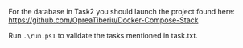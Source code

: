 For the database in Task2 you should launch the project found here: https://github.com/OpreaTiberiu/Docker-Compose-Stack

Run `.\run.ps1` to validate the tasks mentioned in task.txt.
